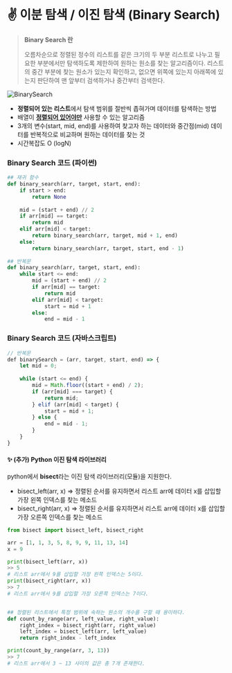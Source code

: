 # ✌ 이분 탐색 / 이진 탐색 (Binary Search)



> **Binary Search 란**
>
>  오름차순으로 정렬된 정수의 리스트를 같은 크기의 두 부분 리스트로 나누고 필요한 부분에서만 탐색하도록 제한하여 원하는 원소를 찾는 알고리즘이다. 리스트의 중간 부분에 찾는 원소가 있는지 확인하고, 없으면 위쪽에 있는지 아래쪽에 있는지 판단하여 맨 앞부터 검색하거나 중간부터 검색한다.



![BinarySearch](https://user-images.githubusercontent.com/97500667/174205232-29242f01-f568-49ed-85cb-195f96438866.gif)

- **정렬되어 있는 리스트**에서 탐색 범위를 절반씩 좁혀가며 데이터를 탐색하는 방법
- 배열이 <u>**정렬되어 있어야만**</u> 사용할 수 있는 알고리즘
- 3개의 변수(start, mid, end)를  사용하여 찾고자 하는 데이터와 중간점(mid) 데이터를 반복적으로 비교하며 원하는 데이터를 찾는 것
- 시간복잡도 O (logN)



### Binary Search 코드 (파이썬)

```python
## 재귀 함수
def binary_search(arr, target, start, end):
    if start > end:
        return None
    
    mid = (start + end) // 2    
    if arr[mid] == target:
        return mid
    elif arr[mid] < target:
        return binary_search(arr, target, mid + 1, end)
   	else:
        return binary_search(arr, target, start, end - 1)
    
## 반복문
def binary_search(arr, target, start, end):
    while start <= end:
        mid = (start + end) // 2        
        if arr[mid] == target:
            return mid
        elif arr[mid] < target:
            start = mid + 1
        else:
            end = mid - 1
```



### Binary Search 코드 (자바스크립트)

```javascript
// 반복문
def binarySearch = (arr, target, start, end) => {
    let mid = 0;
    
    while (start <= end) {
        mid = Math.floor((start + end) / 2);
        if (arr[mid] === target) {
            return mid;
        } elif (arr[mid] < target) {
            start = mid + 1;
        } else {
            end = mid - 1;
        }
    }
}
```



#### ✨ (추가) Python 이진 탐색 라이브러리

python에서 **bisect**라는 이진 탐색 라이브러리(모듈)을 지원한다.

- bisect_left(arr, x) => 정렬된 순서를 유지하면서 리스트 arr에 데이터 x를 삽입할 가장 왼쪽 인덱스를 찾는 메소드
- bisect_right(arr, x) => 정렬된 순서를 유지하면서 리스트 arr에 데이터 x를 삽입할 가장 오른쪽 인덱스를 찾는 메소드

```python
from bisect import bisect_left, bisect_right

arr = [1, 1, 3, 5, 8, 9, 9, 11, 13, 14]
x = 9

print(bisect_left(arr, x))
>> 5
# 리스트 arr에서 9를 삽입할 가장 왼쪽 인덱스는 5이다.
print(bisect_right(arr, x))
>> 7
# 리스트 arr에서 9를 삽입할 가장 오른쪽 인덱스는 7이다.


## 정렬된 리스트에서 특정 범위에 속하는 원소의 개수를 구할 때 용이하다.
def count_by_range(arr, left_value, right_value):
    right_index = bisect_right(arr, right_value)
    left_index = bisect_left(arr, left_value)
    return right_index - left_index

print(count_by_range(arr, 3, 13))
>> 7
# 리스트 arr에서 3 ~ 13 사이의 값은 총 7개 존재한다.
```

